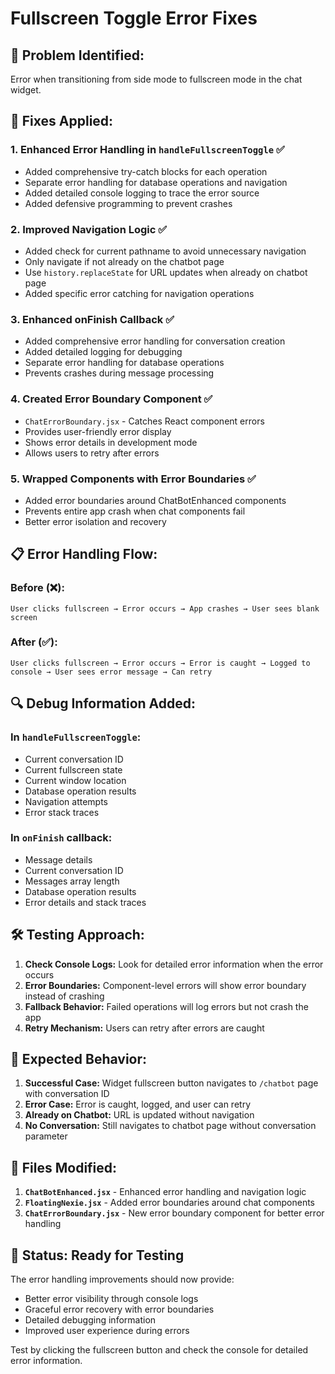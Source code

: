 # Fullscreen Toggle Error Fixes

## 🐛 **Problem Identified:**
Error when transitioning from side mode to fullscreen mode in the chat widget.

## 🔧 **Fixes Applied:**

### 1. **Enhanced Error Handling in `handleFullscreenToggle`** ✅
- Added comprehensive try-catch blocks for each operation
- Separate error handling for database operations and navigation
- Added detailed console logging to trace the error source
- Added defensive programming to prevent crashes

### 2. **Improved Navigation Logic** ✅
- Added check for current pathname to avoid unnecessary navigation
- Only navigate if not already on the chatbot page
- Use `history.replaceState` for URL updates when already on chatbot page
- Added specific error catching for navigation operations

### 3. **Enhanced onFinish Callback** ✅
- Added comprehensive error handling for conversation creation
- Added detailed logging for debugging
- Separate error handling for database operations
- Prevents crashes during message processing

### 4. **Created Error Boundary Component** ✅
- `ChatErrorBoundary.jsx` - Catches React component errors
- Provides user-friendly error display
- Shows error details in development mode
- Allows users to retry after errors

### 5. **Wrapped Components with Error Boundaries** ✅
- Added error boundaries around ChatBotEnhanced components
- Prevents entire app crash when chat components fail
- Better error isolation and recovery

## 📋 **Error Handling Flow:**

### **Before (❌):**
```
User clicks fullscreen → Error occurs → App crashes → User sees blank screen
```

### **After (✅):**
```
User clicks fullscreen → Error occurs → Error is caught → Logged to console → User sees error message → Can retry
```

## 🔍 **Debug Information Added:**

### **In `handleFullscreenToggle`:**
- Current conversation ID
- Current fullscreen state
- Current window location
- Database operation results
- Navigation attempts
- Error stack traces

### **In `onFinish` callback:**
- Message details
- Current conversation ID
- Messages array length
- Database operation results
- Error details and stack traces

## 🛠️ **Testing Approach:**

1. **Check Console Logs:** Look for detailed error information when the error occurs
2. **Error Boundaries:** Component-level errors will show error boundary instead of crashing
3. **Fallback Behavior:** Failed operations will log errors but not crash the app
4. **Retry Mechanism:** Users can retry after errors are caught

## 🎯 **Expected Behavior:**

1. **Successful Case:** Widget fullscreen button navigates to `/chatbot` page with conversation ID
2. **Error Case:** Error is caught, logged, and user can retry
3. **Already on Chatbot:** URL is updated without navigation
4. **No Conversation:** Still navigates to chatbot page without conversation parameter

## 📱 **Files Modified:**

1. **`ChatBotEnhanced.jsx`** - Enhanced error handling and navigation logic
2. **`FloatingNexie.jsx`** - Added error boundaries around chat components
3. **`ChatErrorBoundary.jsx`** - New error boundary component for better error handling

## 🚀 **Status: Ready for Testing**

The error handling improvements should now provide:
- Better error visibility through console logs
- Graceful error recovery with error boundaries
- Detailed debugging information
- Improved user experience during errors

Test by clicking the fullscreen button and check the console for detailed error information.
